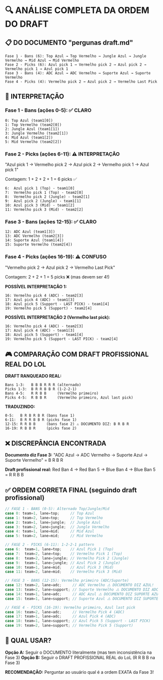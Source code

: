 # 🔍 ANÁLISE COMPLETA DA ORDEM DO DRAFT

## 📋 DO DOCUMENTO "pergunas draft.md"

```
Fase 1 - Bans (6): Top Azul → Top Vermelho → Jungle Azul → Jungle Vermelho → Mid Azul → Mid Vermelho
Fase 2 - Picks (6): Azul pick 1 → Vermelho pick 2 → Azul pick 2 → Vermelho pick 1 → Azul pick 1
Fase 3 - Bans (4): ADC Azul → ADC Vermelho → Suporte Azul → Suporte Vermelho  
Fase 4 - Picks (4): Vermelho pick 2 → Azul pick 2 → Vermelho Last Pick
```

## 🧮 INTERPRETAÇÃO

### Fase 1 - Bans (ações 0-5): ✅ CLARO

```
0: Top Azul (team1[0])
1: Top Vermelho (team2[0])
2: Jungle Azul (team1[1])
3: Jungle Vermelho (team2[1])
4: Mid Azul (team1[2])
5: Mid Vermelho (team2[2])
```

### Fase 2 - Picks (ações 6-11): ⚠️ INTERPRETAÇÃO

"Azul pick 1 → Vermelho pick 2 → Azul pick 2 → Vermelho pick 1 → Azul pick 1"

Contagem: 1 + 2 + 2 + 1 = 6 picks ✅

```
6:  Azul pick 1 (Top) - team1[0]
7:  Vermelho pick 1 (Top) - team2[0]
8:  Vermelho pick 2 (Jungle) - team2[1]
9:  Azul pick 2 (Jungle) - team1[1]
10: Azul pick 3 (Mid) - team1[2]
11: Vermelho pick 3 (Mid) - team2[2]
```

### Fase 3 - Bans (ações 12-15): ✅ CLARO

```
12: ADC Azul (team1[3])
13: ADC Vermelho (team2[3])
14: Suporte Azul (team1[4])
15: Suporte Vermelho (team2[4])
```

### Fase 4 - Picks (ações 16-19): ⚠️ CONFUSO

"Vermelho pick 2 → Azul pick 2 → Vermelho Last Pick"

Contagem: 2 + 2 + 1 = 5 picks ❌ (mas devem ser 4!)

**POSSÍVEL INTERPRETAÇÃO 1:**

```
16: Vermelho pick 4 (ADC) - team2[3]
17: Azul pick 4 (ADC) - team1[3]
18: Azul pick 5 (Support - LAST PICK) - team1[4]
19: Vermelho pick 5 (Support) - team2[4]
```

**POSSÍVEL INTERPRETAÇÃO 2 (Vermelho last pick):**

```
16: Vermelho pick 4 (ADC) - team2[3]
17: Azul pick 4 (ADC) - team1[3]
18: Azul pick 5 (Support) - team1[4]
19: Vermelho pick 5 (Support - LAST PICK) - team2[4]
```

## 🎮 COMPARAÇÃO COM DRAFT PROFISSIONAL REAL DO LOL

**DRAFT RANQUEADO REAL:**

```
Bans 1-3:   B B B R R R (alternado)
Picks 1-3:  B R R B B R (1-2-2-1)
Bans 4-5:   R R B B     (Vermelho primeiro)
Picks 4-5:  R B B R     (Vermelho primeiro, Azul last pick)
```

**TRADUZINDO:**

```
0-5:   B R B R B R (bans fase 1)
6-11:  B R R B B R (picks fase 1)
12-15: R R B B     (bans fase 2) ⚠️ DOCUMENTO DIZ: B R B R
16-19: R B B R     (picks fase 2)
```

## ❌ DISCREPÂNCIA ENCONTRADA

**Documento diz Fase 3:**
"ADC Azul → ADC Vermelho → Suporte Azul → Suporte Vermelho"
= B R B R

**Draft profissional real:**
Red Ban 4 → Red Ban 5 → Blue Ban 4 → Blue Ban 5
= R R B B

## ✅ ORDEM CORRETA FINAL (seguindo draft profissional)

```java
// FASE 1 - BANS (0-5): Alternado Top/Jungle/Mid
case 0: team=1, lane=top;     // Top Azul
case 1: team=2, lane=top;     // Top Vermelho  
case 2: team=1, lane=jungle;  // Jungle Azul
case 3: team=2, lane=jungle;  // Jungle Vermelho
case 4: team=1, lane=mid;     // Mid Azul
case 5: team=2, lane=mid;     // Mid Vermelho

// FASE 2 - PICKS (6-11): 1-2-2-1 pattern
case 6:  team=1, lane=top;    // Azul Pick 1 (Top)
case 7:  team=2, lane=top;    // Vermelho Pick 1 (Top)
case 8:  team=2, lane=jungle; // Vermelho Pick 2 (Jungle)
case 9:  team=1, lane=jungle; // Azul Pick 2 (Jungle)
case 10: team=1, lane=mid;    // Azul Pick 3 (Mid)
case 11: team=2, lane=mid;    // Vermelho Pick 3 (Mid)

// FASE 3 - BANS (12-15): Vermelho primeiro (ADC/Suporte)
case 12: team=2, lane=adc;     // ADC Vermelho ⚠️ DOCUMENTO DIZ AZUL!
case 13: team=2, lane=support; // Suporte Vermelho ⚠️ DOCUMENTO DIZ ADC VERMELHO!
case 14: team=1, lane=adc;     // ADC Azul ⚠️ DOCUMENTO DIZ SUPORTE AZUL!
case 15: team=1, lane=support; // Suporte Azul ⚠️ DOCUMENTO DIZ SUPORTE VERMELHO!

// FASE 4 - PICKS (16-19): Vermelho primeiro, Azul last pick
case 16: team=2, lane=adc;     // Vermelho Pick 4 (ADC)
case 17: team=1, lane=adc;     // Azul Pick 4 (ADC)
case 18: team=1, lane=support; // Azul Pick 5 (Support - LAST PICK)
case 19: team=2, lane=support; // Vermelho Pick 5 (Support)
```

## 🤔 QUAL USAR?

**Opção A:** Seguir o DOCUMENTO literalmente (mas tem inconsistência na Fase 3)
**Opção B:** Seguir o DRAFT PROFISSIONAL REAL do LoL (R R B B na Fase 3)

**RECOMENDAÇÃO:** Perguntar ao usuário qual é a ordem EXATA da Fase 3!
